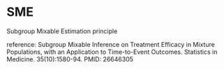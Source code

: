 # SME
Subgroup Mixable Estimation principle

reference: 
Subgroup Mixable Inference on Treatment Efficacy in Mixture Populations, with an Application to Time-to-Event Outcomes. Statistics in Medicine. 35(10):1580-94. PMID: 26646305
